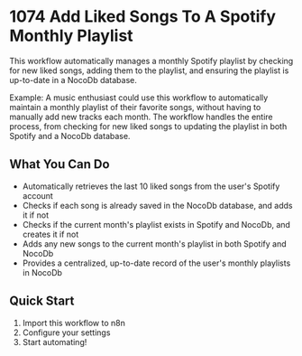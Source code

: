 # 1074 Add Liked Songs To A Spotify Monthly Playlist

This workflow automatically manages a monthly Spotify playlist by checking for new liked songs, adding them to the playlist, and ensuring the playlist is up-to-date in a NocoDb database.

Example: A music enthusiast could use this workflow to automatically maintain a monthly playlist of their favorite songs, without having to manually add new tracks each month. The workflow handles the entire process, from checking for new liked songs to updating the playlist in both Spotify and a NocoDb database.

## What You Can Do
- Automatically retrieves the last 10 liked songs from the user's Spotify account
- Checks if each song is already saved in the NocoDb database, and adds it if not
- Checks if the current month's playlist exists in Spotify and NocoDb, and creates it if not
- Adds any new songs to the current month's playlist in both Spotify and NocoDb
- Provides a centralized, up-to-date record of the user's monthly playlists in NocoDb

## Quick Start
1. Import this workflow to n8n
2. Configure your settings
3. Start automating!

